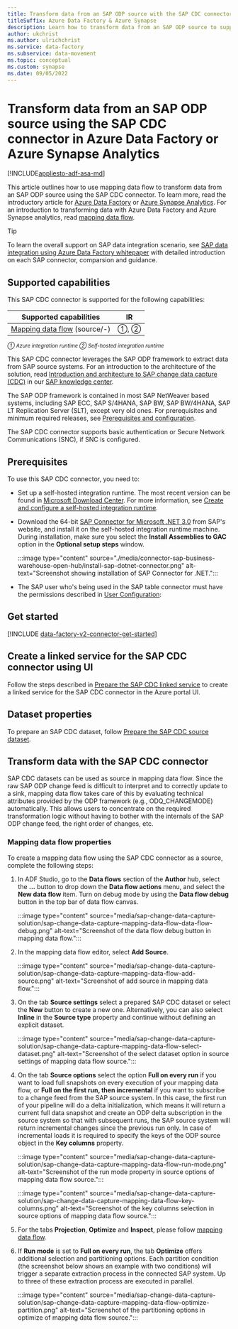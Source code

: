 ```yaml
---
title: Transform data from an SAP ODP source with the SAP CDC connector in Azure Data Factory or Azure Synapse Analytics
titleSuffix: Azure Data Factory & Azure Synapse
description: Learn how to transform data from an SAP ODP source to supported sink data stores by using mapping data flows in Azure Data Factory or Azure Synapse Analytics.
author: ukchrist
ms.author: ulrichchrist
ms.service: data-factory
ms.subservice: data-movement
ms.topic: conceptual
ms.custom: synapse
ms.date: 09/05/2022
---
```


# Transform data from an SAP ODP source using the SAP CDC connector in Azure Data Factory or Azure Synapse Analytics

[!INCLUDE[appliesto-adf-asa-md](includes/appliesto-adf-asa-md.md)]

This article outlines how to use mapping data flow to transform data from an SAP ODP source using the SAP CDC connector. To learn more, read the introductory article for [Azure Data Factory](introduction.md) or [Azure Synapse Analytics](../synapse-analytics/overview-what-is.md). For an introduction to transforming data with Azure Data Factory and Azure Synapse analytics, read [mapping data flow](concepts-data-flow-overview.md).

>[!TIP]
>To learn the overall support on SAP data integration scenario, see [SAP data integration using Azure Data Factory whitepaper](https://github.com/Azure/Azure-DataFactory/blob/master/whitepaper/SAP%20Data%20Integration%20using%20Azure%20Data%20Factory.pdf) with detailed introduction on each SAP connector, comparsion and guidance.

## Supported capabilities

This SAP CDC connector is supported for the following capabilities:

| Supported capabilities|IR |
|---------| --------|
|[Mapping data flow](concepts-data-flow-overview.md) (source/-)|&#9312;, &#9313;|

<small>*&#9312; Azure integration runtime &#9313; Self-hosted integration runtime*</small>

This SAP CDC connector leverages the SAP ODP framework to extract data from SAP source systems. For an introduction to the architecture of the solution, read [Introduction and architecture to SAP change data capture (CDC)](sap-change-data-capture-introduction-architecture.md) in our [SAP knowledge center](industry-sap-overview.md).

The SAP ODP framework is contained in most SAP NetWeaver based systems, including SAP ECC, SAP S/4HANA, SAP BW, SAP BW/4HANA, SAP LT Replication Server (SLT), except very old ones. For prerequisites and minimum required releases, see [Prerequisites and configuration](sap-change-data-capture-prerequisites-configuration.md#sap-system-requirements).  

The SAP CDC connector supports basic authentication or Secure Network Communications (SNC), if SNC is configured.

## Prerequisites

To use this SAP CDC connector, you need to:

- Set up a self-hosted integration runtime. The most recent version can be found in [Microsoft Download Center](https://www.microsoft.com/en-us/download/details.aspx?id=39717). For more information, see [Create and configure a self-hosted integration runtime](create-self-hosted-integration-runtime.md).

- Download the 64-bit [SAP Connector for Microsoft .NET 3.0](https://support.sap.com/en/product/connectors/msnet.html) from SAP's website, and install it on the self-hosted integration runtime machine. During installation, make sure you select the **Install Assemblies to GAC** option in the **Optional setup steps** window.

  :::image type="content" source="./media/connector-sap-business-warehouse-open-hub/install-sap-dotnet-connector.png" alt-text="Screenshot showing installation of SAP Connector for .NET.":::

- The SAP user who's being used in the SAP table connector must have the permissions described in [User Configuration](sap-change-data-capture-prerequisites-configuration.md#set-up-the-sap-user):


## Get started

[!INCLUDE [data-factory-v2-connector-get-started](includes/data-factory-v2-connector-get-started.md)]

## Create a linked service for the SAP CDC connector using UI

Follow the steps described in [Prepare the SAP CDC linked service](sap-change-data-capture-prepare-linked-service-source-dataset.md#set-up-a-linked-service) to create a linked service for the SAP CDC connector in the Azure portal UI.

## Dataset properties

To prepare an SAP CDC dataset, follow [Prepare the SAP CDC source dataset](sap-change-data-capture-prepare-linked-service-source-dataset.md#set-up-the-source-dataset).

## Transform data with the SAP CDC connector

SAP CDC datasets can be used as source in mapping data flow. Since the raw SAP ODP change feed is difficult to interpret and to correctly update to a sink, mapping data flow takes care of this by evaluating technical attributes provided by the ODP framework (e.g., ODQ_CHANGEMODE) automatically. This allows users to concentrate on the required transformation logic without having to bother with the internals of the SAP ODP change feed, the right order of changes, etc.

### Mapping data flow properties

To create a mapping data flow using the SAP CDC connector as a source, complete the following steps:

1.	In ADF Studio, go to the **Data flows** section of the **Author** hub, select the **…** button to drop down the **Data flow actions** menu, and select the **New data flow** item. Turn on debug mode by using the **Data flow debug** button in the top bar of data flow canvas.

    :::image type="content" source="media/sap-change-data-capture-solution/sap-change-data-capture-mapping-data-flow-data-flow-debug.png" alt-text="Screenshot of the data flow debug button in mapping data flow.":::

1. In the mapping data flow editor, select **Add Source**.

    :::image type="content" source="media/sap-change-data-capture-solution/sap-change-data-capture-mapping-data-flow-add-source.png" alt-text="Screenshot of add source in mapping data flow.":::

1. On the tab **Source settings** select a prepared SAP CDC dataset or select the **New** button to create a new one. Alternatively, you can also select **Inline** in the **Source type** property and continue without defining an explicit dataset.

    :::image type="content" source="media/sap-change-data-capture-solution/sap-change-data-capture-mapping-data-flow-select-dataset.png" alt-text="Screenshot of the select dataset option in source settings of mapping data flow source.":::

1. On the tab **Source options** select the option **Full on every run** if you want to load full snapshots on every execution of your mapping data flow, or **Full on the first run, then incremental** if you want to subscribe to a change feed from the SAP source system. In this case, the first run of your pipeline will do a delta initialization, which means it will return a current full data snapshot and create an ODP delta subscription in the source system so that with subsequent runs, the SAP source system will return incremental changes since the previous run only. In case of incremental loads it is required to specify the keys of the ODP source object in the **Key columns** property.

    :::image type="content" source="media/sap-change-data-capture-solution/sap-change-data-capture-mapping-data-flow-run-mode.png" alt-text="Screenshot of the run mode property in source options of mapping data flow source.":::

    :::image type="content" source="media/sap-change-data-capture-solution/sap-change-data-capture-mapping-data-flow-key-columns.png" alt-text="Screenshot of the key columns selection in source options of mapping data flow source.":::

1. For the tabs **Projection**, **Optimize** and **Inspect**, please follow [mapping data flow](concepts-data-flow-overview.md).

1. If **Run mode** is set to **Full on every run**, the tab **Optimize** offers additional selection and partitioning options. Each partition condition (the screenshot below shows an example with two conditions) will trigger a separate extraction process in the connected SAP system. Up to three of these extraction process are executed in parallel.

    :::image type="content" source="media/sap-change-data-capture-solution/sap-change-data-capture-mapping-data-flow-optimize-partition.png" alt-text="Screenshot of the partitioning options in optimize of mapping data flow source.":::

